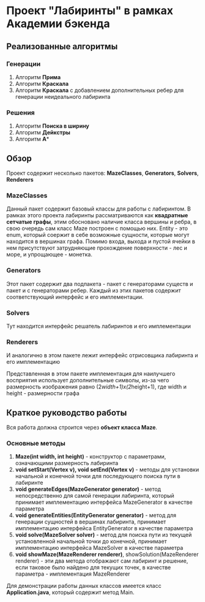 # Проект "Лабиринты" в рамках Академии бэкенда
## Реализованные алгоритмы
### Генерации
1) Алгоритм **Прима**
2) Алгоритм **Краскала**
3) Алгоритм **Краскала** с добавлением дополнительных ребер для генерации неидеального лабиринта

### Решения
1) Алгоритм **Поиска в ширину**
2) Алгоритм **Дейкстры**
3) Алгоритм **А***

## Обзор
Проект содержит несколько пакетов: **MazeClasses**, **Generators**, **Solvers**, **Renderers**

### MazeClasses
Данный пакет содержит базовый классы для работы с лабиринтом. В рамках этого проекта лабиринты рассматриваются как **квадратные сетчатые графы**, этим обосновано наличие класса вершины и ребра, в свою очередь сам класс Maze построен с помощью них. Entity - это enum, который соержит в себе возможные сущности, которые могут находится в вершинах графа. Помимо входа, выхода и пустой ячейки в нем присутствуют затрудняющие прохождение поверхности - лес и море, и упрощающее - монетка.

### Generators
Этот пакет содержит два  подпакета - пакет с генераторами существ и пакет и с генераторами ребер. Каждый из этих пакетов содержит соответствующий интерфейс и его имплементации.

### Solvers
Тут находится интерфейс решатель лабиринтов и его имплементации

### Renderers
И аналогично в этом пакете лежит интерфейс отрисовщика лабиринта и его имплементацию

Представленная в этом пакете имплементация для наилучшего восприятия использует дополнительные символы, из-за чего размерность изображения равно (2*width+1)x(2*height+1), где width и height - размерности графа

## Краткое руководство работы 
Вся работа должна строится через **объект класса Maze**.
### Основные методы
1) **Maze(int width, int height)** - конструктор с параметрами, означающими размерность лабиринта
2) **void setStart(Vertex v), void setEnd(Vertex v)** - методы для установки начальной и конечной точки для последующего поиска пути в лабиринте
3) **void generateEdges(MazeGenerator generator)** - метод непосредственно для самой генерации лабиринта, который принимает имплементацию интерфейса MazeGenerator в качестве параметра
4) **void generateEntities(EntityGenerator generator)** - метод для генерации сущностей в вершинах лабиринта, принимает имплементацию интерфейса EntityGenerator в качестве параметра
5) **void solve(MazeSolver solver)** - метод для поиска пути из текущей установленной начальной точки до конечной, принимает имплементацию интерфейса MazeSolver в качестве параметра
6) **void showMaze(MazeRenderer renderer)**, showSolution(MazeRenderer renderer) - эти два метода отображают сам лабиринт и решение, если таковое было найдено для текущих точек, в качестве параметра - имплементация MazeRenderer

Для демонстрации работы данных классов имеется класс **Application.java**, который содержит метод Main.
